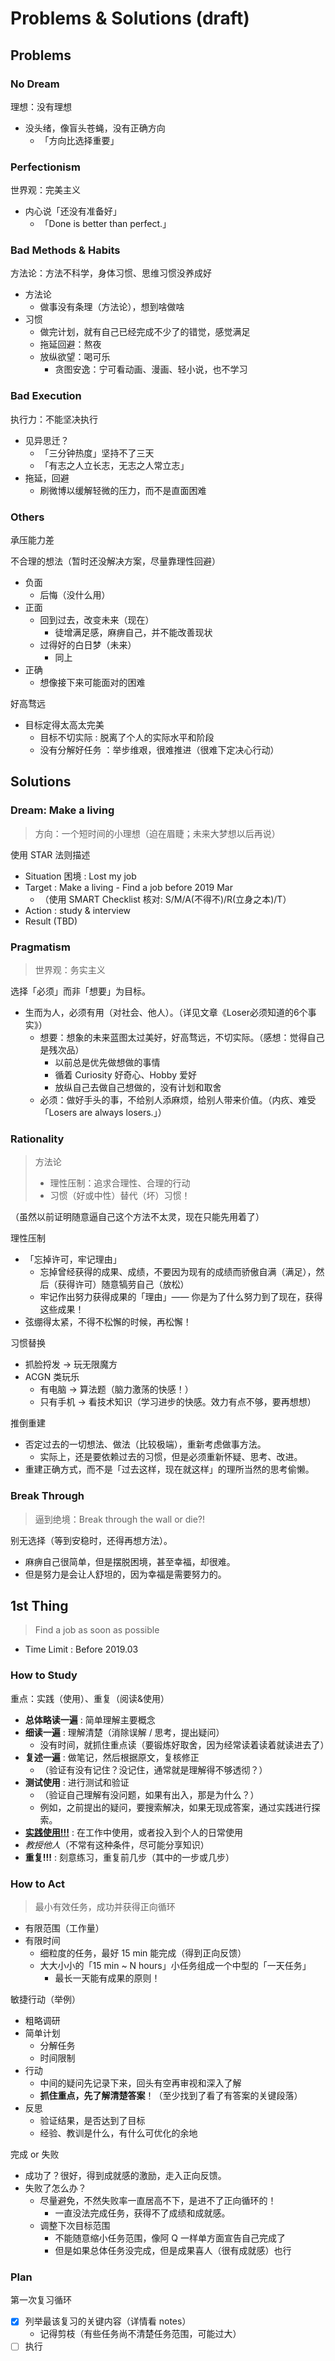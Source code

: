 # Problems & Solutions (draft)

## Problems

### No Dream

理想：没有理想

- 没头绪，像盲头苍蝇，没有正确方向
    - 「方向比选择重要」

### Perfectionism

世界观：完美主义

- 内心说「还没有准备好」
    - 「Done is better than perfect.」

### Bad Methods & Habits

方法论：方法不科学，身体习惯、思维习惯没养成好

- 方法论
    - 做事没有条理（方法论），想到啥做啥
- 习惯
    - 做完计划，就有自己已经完成不少了的错觉，感觉满足
    - 拖延回避：熬夜
    - 放纵欲望：喝可乐
        - 贪图安逸：宁可看动画、漫画、轻小说，也不学习

### Bad Execution

执行力：不能坚决执行

- 见异思迁？
    - 「三分钟热度」坚持不了三天
    - 「有志之人立长志，无志之人常立志」
- 拖延，回避
    - 刷微博以缓解轻微的压力，而不是直面困难

### Others

承压能力差

不合理的想法（暂时还没解决方案，尽量靠理性回避）

- 负面
    - 后悔（没什么用）
- 正面
    - 回到过去，改变未来（现在）
        - 徒增满足感，麻痹自己，并不能改善现状
    - 过得好的白日梦（未来）
        - 同上
- 正确
    - 想像接下来可能面对的困难

好高骛远

- 目标定得太高太完美
    - 目标不切实际 : 脱离了个人的实际水平和阶段
    - 没有分解好任务 ：举步维艰，很难推进（很难下定决心行动）

## Solutions

### Dream: Make a living

> 方向：一个短时间的小理想（迫在眉睫；未来大梦想以后再说）

使用 STAR 法则描述

- Situation 困境 : Lost my job
- Target : Make a living - Find a job before 2019 Mar
    - （使用 SMART Checklist 核对: S/M/A(不得不)/R(立身之本)/T）
- Action : study & interview
- Result (TBD)

### Pragmatism

> 世界观：务实主义

选择「必须」而非「想要」为目标。

- 生而为人，必须有用（对社会、他人）。（详见文章《Loser必须知道的6个事实》）
    - 想要：想象的未来蓝图太过美好，好高骛远，不切实际。（感想：觉得自己是残次品）
        - 以前总是优先做想做的事情
        - 循着 Curiosity 好奇心、Hobby 爱好
        - 放纵自己去做自己想做的，没有计划和取舍
    - 必须：做好手头的事，不给别人添麻烦，给别人带来价值。（内疚、难受「Losers are always losers.」）

### Rationality

> 方法论
> - 理性压制：追求合理性、合理的行动
> - 习惯（好或中性）替代（坏）习惯！

（虽然以前证明随意逼自己这个方法不太灵，现在只能先用着了）

理性压制

- 「忘掉许可，牢记理由」
    - 忘掉曾经获得的成果、成绩，不要因为现有的成绩而骄傲自满（满足），然后（获得许可）随意犒劳自己（放松）
    - 牢记作出努力获得成果的「理由」—— 你是为了什么努力到了现在，获得这些成果！
- 弦绷得太紧，不得不松懈的时候，再松懈！

习惯替换

- 抓脸捋发 -> 玩无限魔方
- ACGN 类玩乐
    - 有电脑 -> 算法题（脑力激荡的快感！）
    - 只有手机 -> 看技术知识（学习进步的快感。效力有点不够，要再想想）

推倒重建

- 否定过去的一切想法、做法（比较极端），重新考虑做事方法。
    - 实际上，还是要依赖过去的习惯，但是必须重新怀疑、思考、改进。
- 重建正确方式，而不是「过去这样，现在就这样」的理所当然的思考偷懒。

### Break Through

> 逼到绝境：Break through the wall or die?!

别无选择（等到安稳时，还得再想方法）。

- 麻痹自己很简单，但是摆脱困境，甚至幸福，却很难。
- 但是努力是会让人舒坦的，因为幸福是需要努力的。

## 1st Thing

> Find a job as soon as possible

- Time Limit : Before 2019.03

### How to Study

重点：实践（使用）、重复（阅读&使用）

- **总体略读一遍** : 简单理解主要概念
- **细读一遍** : 理解清楚（消除误解 / 思考，提出疑问）
    - 没有时间，就抓住重点读（要锻炼好取舍，因为经常读着读着就读进去了）
- **复述一遍** : 做笔记，然后根据原文，复核修正
    - （验证有没有记住？没记住，通常就是理解得不够透彻？）
- **测试使用** : 进行测试和验证
    - （验证自己理解有没问题，如果有出入，那是为什么？）
    - 例如，之前提出的疑问，要搜索解决，如果无现成答案，通过实践进行探索。
- <u>**实践使用!!!**</u> : 在工作中使用，或者投入到个人的日常使用
- _教授他人_（不常有这种条件，尽可能分享知识）
- **重复!!!** : 刻意练习，重复前几步（其中的一步或几步）

### How to Act

> 最小有效任务，成功并获得正向循环

- 有限范围（工作量）
- 有限时间
    - 细粒度的任务，最好 15 min 能完成（得到正向反馈）
    - 大大小小的「15 min ~ N hours」小任务组成一个中型的「一天任务」
        - 最长一天能有成果的原则！

敏捷行动（举例）

- 粗略调研
- 简单计划
    - 分解任务
    - 时间限制
- 行动
    - 中间的疑问先记录下来，回头有空再审视和深入了解
    - **抓住重点，先了解清楚答案**！（至少找到了看了有答案的关键段落）
- 反思
    - 验证结果，是否达到了目标
    - 经验、教训是什么，有什么可优化的余地

完成 or 失败

- 成功了？很好，得到成就感的激励，走入正向反馈。
- 失败了怎么办？
    - 尽量避免，不然失败率一直居高不下，是进不了正向循环的！
        - 一直没法完成任务，获得不了成绩和成就感。
    - 调整下次目标范围
        - 不能随意缩小任务范围，像阿 Q 一样单方面宣告自己完成了
        - 但是如果总体任务没完成，但是成果喜人（很有成就感）也行

### Plan

第一次复习循环

- [x] 列举最该复习的关键内容（详情看 notes）
    - 记得剪枝（有些任务尚不清楚任务范围，可能过大）
- [ ] 执行
